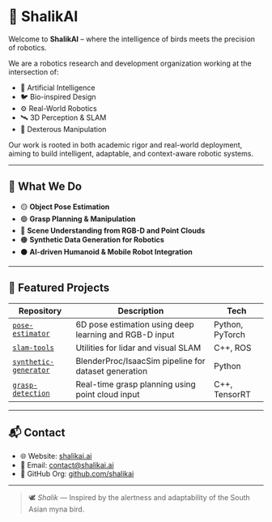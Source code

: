 # 🤖 ShalikAI

Welcome to **ShalikAI** – where the intelligence of birds meets the precision of robotics.

We are a robotics research and development organization working at the intersection of:

- 🧠 Artificial Intelligence  
- 🐦 Bio-inspired Design  
- ⚙️ Real-World Robotics  
- 🛰️ 3D Perception & SLAM  
- 🤲 Dexterous Manipulation  

Our work is rooted in both academic rigor and real-world deployment, aiming to build intelligent, adaptable, and context-aware robotic systems.

---

## 🚀 What We Do

- 🟡 **Object Pose Estimation**
- 🟢 **Grasp Planning & Manipulation**
- 🔵 **Scene Understanding from RGB-D and Point Clouds**
- 🟠 **Synthetic Data Generation for Robotics**
- ⚫ **AI-driven Humanoid & Mobile Robot Integration**

---

## 📂 Featured Projects

| Repository | Description | Tech |
|------------|-------------|------|
| [`pose-estimator`](https://github.com/your-org/pose-estimator) | 6D pose estimation using deep learning and RGB-D input | Python, PyTorch |
| [`slam-tools`](https://github.com/your-org/slam-tools) | Utilities for lidar and visual SLAM | C++, ROS |
| [`synthetic-generator`](https://github.com/your-org/synthetic-generator) | BlenderProc/IsaacSim pipeline for dataset generation | Python |
| [`grasp-detection`](https://github.com/your-org/grasp-detection) | Real-time grasp planning using point cloud input | C++, TensorRT |

---

## 📬 Contact

- 🌐 Website: [shalikai.ai](https://shalikai.ai)
- 📧 Email: contact@shalikai.ai
- 🧠 GitHub Org: [github.com/shalikai](https://github.com/shalikai)

---

> 🕊️ *Shalik* — Inspired by the alertness and adaptability of the South Asian myna bird.


